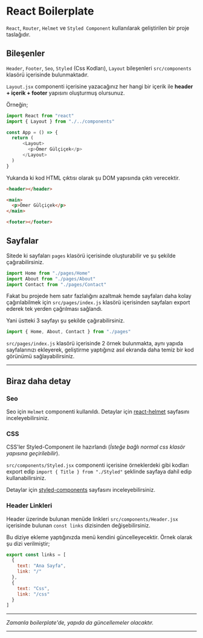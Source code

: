 # React Boilerplate

`React`, `Router`, `Helmet` ve `Styled Component` kullanılarak geliştirilen bir proje taslağıdır.

## Bileşenler

`Header`, `Footer`, `Seo`, `Styled` (Css Kodları), `Layout` bileşenleri `src/components` klasörü içerisinde bulunmaktadır.

`Layout.jsx` componenti içerisine yazacağınız her hangi bir içerik ile **header + içerik + footer** yapısını oluşturmuş olursunuz.

Örneğin;

```js
import React from "react"
import { Layout } from "./../components"

const App = () => {
  return (
      <Layout>
        <p>Ömer Gülçiçek</p>
      </Layout>
  )
}
```

Yukarıda ki kod HTML çıktısı olarak şu DOM yapısında çıktı verecektir.

```html
<header></header>

<main>
  <p>Ömer Gülçiçek</p>
</main>

<footer></footer>
```

## Sayfalar

Sitede ki sayfaları `pages` klasörü içerisinde oluşturabilir ve şu şekilde çağırabilirsiniz.

```js
import Home from "./pages/Home"
import About from "./pages/About"
import Contact from "./pages/Contact"
```

Fakat bu projede hem satır fazlalığını azaltmak hemde sayfaları daha kolay çağırılabilmek için `src/pages/index.js` klasörü içerisinden sayfaları export ederek tek yerden çağrılması sağlandı.

Yani üstteki 3 sayfayı şu şekilde çağırabilirsiniz.

```js
import { Home, About, Contact } from "./pages"
```

`src/pages/index.js` klasörü içerisinde 2 örnek bulunmakta, aynı yapıda sayfalarınızı ekleyerek, geliştirme yaptığınız asıl ekranda daha temiz bir kod görünümü sağlayabilirsiniz.

---

## Biraz daha detay

### Seo

Seo için `Helmet` componenti kullanıldı. Detaylar için [react-helmet](https://www.npmjs.com/package/react-helmet) sayfasını inceleyebilirsiniz.

### CSS

CSS'ler Styled-Component ile hazırlandı (*İsteğe bağlı normal css klasör yapısına geçirilebilir*).

`src/components/Styled.jsx` componenti içerisine örneklerdeki gibi kodları export edip `import { Title } from "./Styled"` şeklinde sayfaya dahil edip kullanabilirsiniz.

Detaylar için [styled-components](https://styled-components.com/docs/advanced) sayfasını inceleyebilirsiniz.

### Header Linkleri

Header üzerinde bulunan menüde linkleri `src/components/Header.jsx` içerisinde bulunan `const links` dizisinden değişebilirsiniz.

Bu diziye ekleme yaptığınızda menü kendini güncelleyecektir. Örnek olarak şu dizi verilmiştir;

```js
export const links = [
  {
    text: "Ana Sayfa",
    link: "/"
  },
  {
    text: "Css",
    link: "/css"
  }
]
```

---

*Zamanla boilerplate'de, yapıda da güncellemeler olacaktır.*

---
